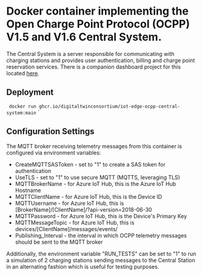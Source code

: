 # Docker container implementing the Open Charge Point Protocol (OCPP) V1.5 and V1.6 Central System.

The Central System is a server responsible for communicating with charging stations and provides user authentication, billing and charge point reservation services. There is a companion dashboard project for this located [here](https://github.com/barnstee/EVChargingDashboard).

## Deployment
`
docker run ghcr.io/digitaltwinconsortium/iot-edge-ocpp-central-system:main`
`

## Configuration Settings
The MQTT broker receiving telemetry messages from this container is configured via environment variables:

* CreateMQTTSASToken - set to "1" to create a SAS token for authentication
* UseTLS - set to "1" to use secure MQTT (MQTTS, leveraging TLS)
* MQTTBrokerName - for Azure IoT Hub, this is the Azure IoT Hub Hostname
* MQTTClientName - for Azure IoT Hub, this is the Device ID
* MQTTUsername - for Azure IoT Hub, this is [BrokerName]/[ClientName]/?api-version=2018-06-30
* MQTTPassword - for Azure IoT Hub, this is the Device's Primary Key
* MQTTMessageTopic - for Azure IoT Hub, this is devices/[ClientName]/messages/events/
* Publishing_Interval - the interval in which OCPP telemetry messages should be sent to the MQTT broker

Additionally, the environment variable "RUN_TESTS" can be set to "1" to run a simulation of 2 charging stations sending messages to the Central Station in an alternating fashion which is useful for testing purposes.
